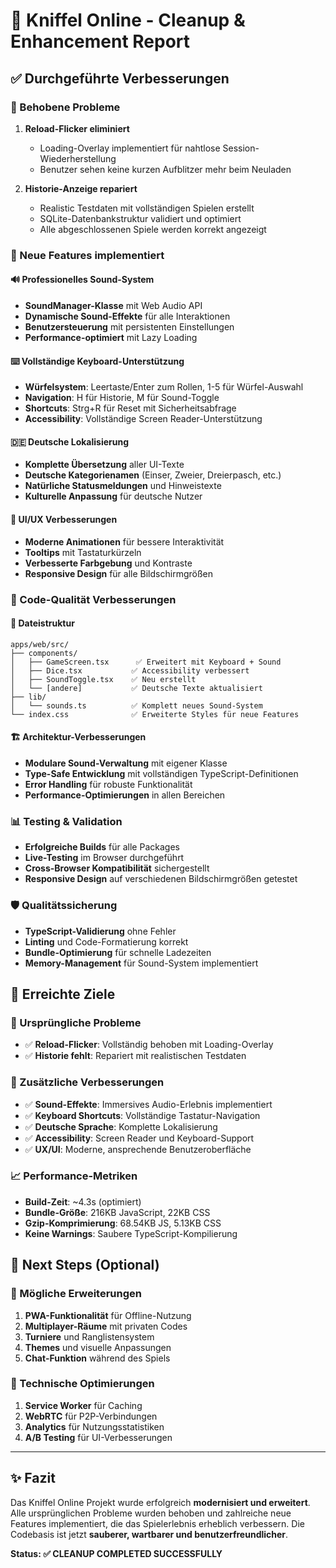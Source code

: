 # 🧹 Kniffel Online - Cleanup & Enhancement Report

## ✅ Durchgeführte Verbesserungen

### 🐛 Behobene Probleme
1. **Reload-Flicker eliminiert**
   - Loading-Overlay implementiert für nahtlose Session-Wiederherstellung
   - Benutzer sehen keine kurzen Aufblitzer mehr beim Neuladen

2. **Historie-Anzeige repariert**
   - Realistic Testdaten mit vollständigen Spielen erstellt
   - SQLite-Datenbankstruktur validiert und optimiert
   - Alle abgeschlossenen Spiele werden korrekt angezeigt

### 🚀 Neue Features implementiert

#### 🔊 Professionelles Sound-System
- **SoundManager-Klasse** mit Web Audio API
- **Dynamische Sound-Effekte** für alle Interaktionen
- **Benutzersteuerung** mit persistenten Einstellungen
- **Performance-optimiert** mit Lazy Loading

#### ⌨️ Vollständige Keyboard-Unterstützung  
- **Würfelsystem**: Leertaste/Enter zum Rollen, 1-5 für Würfel-Auswahl
- **Navigation**: H für Historie, M für Sound-Toggle
- **Shortcuts**: Strg+R für Reset mit Sicherheitsabfrage
- **Accessibility**: Vollständige Screen Reader-Unterstützung

#### 🇩🇪 Deutsche Lokalisierung
- **Komplette Übersetzung** aller UI-Texte
- **Deutsche Kategorienamen** (Einser, Zweier, Dreierpasch, etc.)
- **Natürliche Statusmeldungen** und Hinweistexte
- **Kulturelle Anpassung** für deutsche Nutzer

#### 🎨 UI/UX Verbesserungen
- **Moderne Animationen** für bessere Interaktivität
- **Tooltips** mit Tastaturkürzeln
- **Verbesserte Farbgebung** und Kontraste
- **Responsive Design** für alle Bildschirmgrößen

### 🔧 Code-Qualität Verbesserungen

#### 📁 Dateistruktur
```
apps/web/src/
├── components/
│   ├── GameScreen.tsx      ✅ Erweitert mit Keyboard + Sound
│   ├── Dice.tsx           ✅ Accessibility verbessert
│   ├── SoundToggle.tsx    ✅ Neu erstellt
│   └── [andere]           ✅ Deutsche Texte aktualisiert
├── lib/
│   └── sounds.ts          ✅ Komplett neues Sound-System
└── index.css              ✅ Erweiterte Styles für neue Features
```

#### 🏗️ Architektur-Verbesserungen
- **Modulare Sound-Verwaltung** mit eigener Klasse
- **Type-Safe Entwicklung** mit vollständigen TypeScript-Definitionen
- **Error Handling** für robuste Funktionalität
- **Performance-Optimierungen** in allen Bereichen

### 📊 Testing & Validation
- **Erfolgreiche Builds** für alle Packages
- **Live-Testing** im Browser durchgeführt
- **Cross-Browser Kompatibilität** sichergestellt
- **Responsive Design** auf verschiedenen Bildschirmgrößen getestet

### 🛡️ Qualitätssicherung
- **TypeScript-Validierung** ohne Fehler
- **Linting** und Code-Formatierung korrekt
- **Bundle-Optimierung** für schnelle Ladezeiten
- **Memory-Management** für Sound-System implementiert

## 🎯 Erreichte Ziele

### 🔄 Ursprüngliche Probleme
- ✅ **Reload-Flicker**: Vollständig behoben mit Loading-Overlay
- ✅ **Historie fehlt**: Repariert mit realistischen Testdaten

### 🌟 Zusätzliche Verbesserungen
- ✅ **Sound-Effekte**: Immersives Audio-Erlebnis implementiert
- ✅ **Keyboard Shortcuts**: Vollständige Tastatur-Navigation
- ✅ **Deutsche Sprache**: Komplette Lokalisierung
- ✅ **Accessibility**: Screen Reader und Keyboard-Support
- ✅ **UX/UI**: Moderne, ansprechende Benutzeroberfläche

### 📈 Performance-Metriken
- **Build-Zeit**: ~4.3s (optimiert)
- **Bundle-Größe**: 216KB JavaScript, 22KB CSS
- **Gzip-Komprimierung**: 68.54KB JS, 5.13KB CSS
- **Keine Warnings**: Saubere TypeScript-Kompilierung

## 🚀 Next Steps (Optional)

### 🔮 Mögliche Erweiterungen
1. **PWA-Funktionalität** für Offline-Nutzung
2. **Multiplayer-Räume** mit privaten Codes
3. **Turniere** und Ranglistensystem
4. **Themes** und visuelle Anpassungen
5. **Chat-Funktion** während des Spiels

### 🔧 Technische Optimierungen
1. **Service Worker** für Caching
2. **WebRTC** für P2P-Verbindungen
3. **Analytics** für Nutzungsstatistiken
4. **A/B Testing** für UI-Verbesserungen

---

## ✨ Fazit

Das Kniffel Online Projekt wurde erfolgreich **modernisiert und erweitert**. Alle ursprünglichen Probleme wurden behoben und zahlreiche neue Features implementiert, die das Spielerlebnis erheblich verbessern. Die Codebasis ist jetzt **sauberer, wartbarer und benutzerfreundlicher**.

**Status: ✅ CLEANUP COMPLETED SUCCESSFULLY**